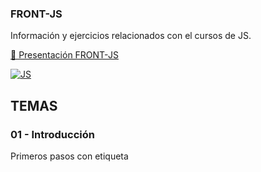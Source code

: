 ### FRONT-JS
Información y ejercicios relacionados con el cursos de  JS.

[📒 Presentación FRONT-JS](https://docs.google.com/presentation/d/1rTIUbxueAOxUOdXNKrYtGgCswSCpzSENOLpReap8E5A/edit?usp=sharing)

[![JS](https://img.shields.io/badge/JavaScript-F7DF1E?style=for-the-badge&logo=javascript&logoColor=black)](https://docs.google.com/presentation/d/1rTIUbxueAOxUOdXNKrYtGgCswSCpzSENOLpReap8E5A/edit?usp=sharing)

## TEMAS

### 01 - Introducción 
Primeros pasos con etiqueta <SCRIPT>  y metodos básicos de window (alert, confirm)

[📎repositorio](https://github.com/albertomozo/JS-01-introduccion)

### 02 - Variables - DOM 

Uso de variables, document.getElementById() , ....

## EJERCICIOS DOCUMENTADOS

# Alumnos
[📒 Presentación JSON ALUMNOS](https://docs.google.com/presentation/d/1ov_qBhBvdle4v3f6GzU2Kr5V_fBrVNWauP4iPO5Px04/edit?usp=sharing)

[🐱](https://github.com/albertomozo/JS-11)

# Materias

[📒 Presentación JS-10](https://docs.google.com/presentation/d/1tXUKUEa3w_v5qbha1FpAXqb702XYLhdiYFYOWrJVNkA/edit?usp=sharing)

[🐱](https://github.com/albertomozo/JS-10)

# traversing the DOM
[Manual DOM] : https://github.com/Laboratoria/bootcamp/tree/main/topics/browser/02-dom/01-dom

[Manual JS-10 - Bootstrap] : https://docs.google.com/presentation/d/1tXUKUEa3w_v5qbha1FpAXqb702XYLhdiYFYOWrJVNkA/edit#slide=id.g1d182c8501f_0_0

[🐱](https://github.com/albertomozo/JS-10-BOOTSTRAP)

## FORMACIONES COMPLEMENTARIAS

# HTM-CSS

# VUE 

# PHP




